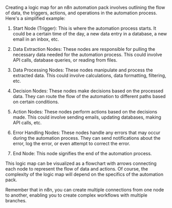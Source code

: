 Creating a logic map for an n8n automation pack involves outlining the flow of data, the triggers, actions, and operations in the automation process. Here's a simplified example:

1. Start Node (Trigger): This is where the automation process starts. It could be a certain time of the day, a new data entry in a database, a new email in an inbox, etc.

2. Data Extraction Nodes: These nodes are responsible for pulling the necessary data needed for the automation process. This could involve API calls, database queries, or reading from files.

3. Data Processing Nodes: These nodes manipulate and process the extracted data. This could involve calculations, data formatting, filtering, etc.

4. Decision Nodes: These nodes make decisions based on the processed data. They can route the flow of the automation to different paths based on certain conditions.

5. Action Nodes: These nodes perform actions based on the decisions made. This could involve sending emails, updating databases, making API calls, etc.

6. Error Handling Nodes: These nodes handle any errors that may occur during the automation process. They can send notifications about the error, log the error, or even attempt to correct the error.

7. End Node: This node signifies the end of the automation process.

This logic map can be visualized as a flowchart with arrows connecting each node to represent the flow of data and actions. Of course, the complexity of the logic map will depend on the specifics of the automation pack. 

Remember that in n8n, you can create multiple connections from one node to another, enabling you to create complex workflows with multiple branches.